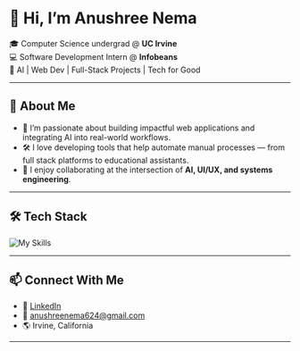 # 👋 Hi, I’m Anushree Nema

🎓 Computer Science undergrad @ **UC Irvine**  
💻 Software Development Intern @ **Infobeans**  
🧠 AI | Web Dev | Full-Stack Projects | Tech for Good

---

## 🧩 About Me

- 🌱 I’m passionate about building impactful web applications and integrating AI into real-world workflows.
- 🛠️ I love developing tools that help automate manual processes — from  full stack platforms to educational assistants.
- 🚀 I enjoy collaborating at the intersection of **AI, UI/UX, and systems engineering**.

---

## 🛠️ Tech Stack

![My Skills](https://skillicons.dev/icons?i=js,c++,ts,react,nextjs,nodejs,python,html,css,mongodb,git,github,tailwind)

---

## 📫 Connect With Me

- 🔗 [LinkedIn](https://www.linkedin.com/in/anushree-nema-609ab71b4/)
- 📧 anushreenema624@gmail.com
- 🌎 Irvine, California

---




